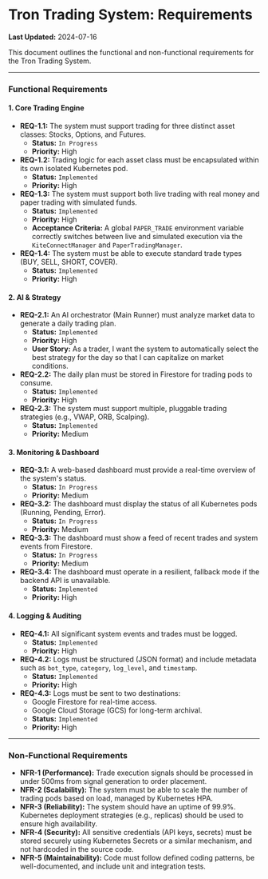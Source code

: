 # Tron Trading System: Requirements

**Last Updated:** 2024-07-16

This document outlines the functional and non-functional requirements for the Tron Trading System.

---

### Functional Requirements

#### 1. Core Trading Engine

-   **REQ-1.1:** The system must support trading for three distinct asset classes: Stocks, Options, and Futures.
    -   **Status:** `In Progress`
    -   **Priority:** High
-   **REQ-1.2:** Trading logic for each asset class must be encapsulated within its own isolated Kubernetes pod.
    -   **Status:** `Implemented`
    -   **Priority:** High
-   **REQ-1.3:** The system must support both live trading with real money and paper trading with simulated funds.
    -   **Status:** `Implemented`
    -   **Priority:** High
    -   **Acceptance Criteria:** A global `PAPER_TRADE` environment variable correctly switches between live and simulated execution via the `KiteConnectManager` and `PaperTradingManager`.
-   **REQ-1.4:** The system must be able to execute standard trade types (BUY, SELL, SHORT, COVER).
    -   **Status:** `Implemented`
    -   **Priority:** High

#### 2. AI & Strategy

-   **REQ-2.1:** An AI orchestrator (Main Runner) must analyze market data to generate a daily trading plan.
    -   **Status:** `Implemented`
    -   **Priority:** High
    -   **User Story:** As a trader, I want the system to automatically select the best strategy for the day so that I can capitalize on market conditions.
-   **REQ-2.2:** The daily plan must be stored in Firestore for trading pods to consume.
    -   **Status:** `Implemented`
    -   **Priority:** High
-   **REQ-2.3:** The system must support multiple, pluggable trading strategies (e.g., VWAP, ORB, Scalping).
    -   **Status:** `Implemented`
    -   **Priority:** Medium

#### 3. Monitoring & Dashboard

-   **REQ-3.1:** A web-based dashboard must provide a real-time overview of the system's status.
    -   **Status:** `In Progress`
    -   **Priority:** Medium
-   **REQ-3.2:** The dashboard must display the status of all Kubernetes pods (Running, Pending, Error).
    -   **Status:** `In Progress`
    -   **Priority:** Medium
-   **REQ-3.3:** The dashboard must show a feed of recent trades and system events from Firestore.
    -   **Status:** `In Progress`
    -   **Priority:** Medium
-   **REQ-3.4:** The dashboard must operate in a resilient, fallback mode if the backend API is unavailable.
    -   **Status:** `Implemented`
    -   **Priority:** High

#### 4. Logging & Auditing

-   **REQ-4.1:** All significant system events and trades must be logged.
    -   **Status:** `Implemented`
    -   **Priority:** High
-   **REQ-4.2:** Logs must be structured (JSON format) and include metadata such as `bot_type`, `category`, `log_level`, and `timestamp`.
    -   **Status:** `Implemented`
    -   **Priority:** High
-   **REQ-4.3:** Logs must be sent to two destinations:
    -   Google Firestore for real-time access.
    -   Google Cloud Storage (GCS) for long-term archival.
    -   **Status:** `Implemented`
    -   **Priority:** High

---

### Non-Functional Requirements

-   **NFR-1 (Performance):** Trade execution signals should be processed in under 500ms from signal generation to order placement.
-   **NFR-2 (Scalability):** The system must be able to scale the number of trading pods based on load, managed by Kubernetes HPA.
-   **NFR-3 (Reliability):** The system should have an uptime of 99.9%. Kubernetes deployment strategies (e.g., replicas) should be used to ensure high availability.
-   **NFR-4 (Security):** All sensitive credentials (API keys, secrets) must be stored securely using Kubernetes Secrets or a similar mechanism, and not hardcoded in the source code.
-   **NFR-5 (Maintainability):** Code must follow defined coding patterns, be well-documented, and include unit and integration tests. 